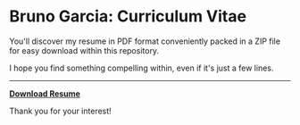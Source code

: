 # Bruno Garcia: Curriculum Vitae

You'll discover my resume in PDF format conveniently packed in a ZIP file for easy download within this repository.

I hope you find something compelling within, even if it's just a few lines.

---

**[Download Resume](Bruno_Garcia_Resume.zip)**

Thank you for your interest!
